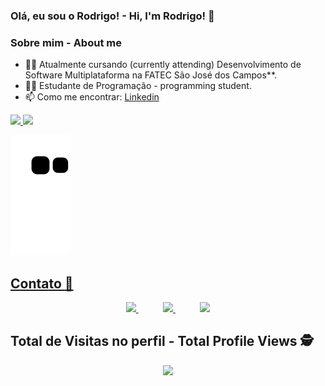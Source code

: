 ### Olá, eu sou o Rodrigo! - Hi, I'm Rodrigo! 👋

### Sobre mim - About me


- 👨‍💻 Atualmente cursando (currently attending) Desenvolvimento de Software Multiplataforma na FATEC São José dos Campos**.
- 👨‍🎓 Estudante de Programação - programming student.
- 📫 Como me encontrar: <a href="https://www.linkedin.com/in/rodrigo-ribeiro-5008211b8/">Linkedin</a>



<div>
  <a href="https://github.com/rodrigoribeiro027">
  <img height="180em" src="https://github-readme-stats.vercel.app/api?username=rodrigoribeiro027&show_icons=true&theme=dark&include_all_commits=true&count_private=true">
  <img height="180em" src="https://github-readme-stats.vercel.app/api/top-langs/?username=rodrigoribeiro027&layout=compact&langs_count=16&theme=dark"/>
</div>
 
  ![Snake animation](https://github.com/rodrigoribeiro027/rodrigoribeiro027/blob/output/github-contribution-grid-snake.svg)
  
  <p align="center"> 

 
  ## Contato :iphone:

<p align="center">
    <a href="https://github.com/rodrigoribeiro027">
        <img  src="https://img.shields.io/badge/github-%23100000.svg?&style=for-the-badge&logo=github&logoColor=white&link=mailto:https://github.com/rodrigoribeiro027">
    </a>
    &nbsp;&nbsp;&nbsp;&nbsp;&nbsp;&nbsp;&nbsp;&nbsp;&nbsp;
    <a href="mailto:rodrigo.rsantos40@gmail.com">
        <img src="https://img.shields.io/badge/gmail-D14836?&style=for-the-badge&logo=gmail&logoColor=white&link=mailto:rodrigo.rsantos40@gmail.com">
    </a>
    &nbsp;&nbsp;&nbsp;&nbsp;&nbsp;&nbsp;&nbsp;&nbsp;&nbsp;
    <a href="https://www.linkedin.com/in/rodrigo-ribeiro-5008211b8/">
        <img src="https://img.shields.io/badge/linkedin-%230077B5.svg?&style=for-the-badge&logo=linkedin&logoColor=white&link=mailto:https://www.linkedin.com/in/rodrigo-ribeiro-5008211b8/">
    </a>
</p>

<p align="center"> 
  
  ## Total de Visitas no perfil - Total Profile Views :detective: <br>
 <p align="center"> 
   <img alingn="center" src="https://profile-counter.glitch.me/rodrigoribeiro027/count.svg" />
 </p>

</p>

